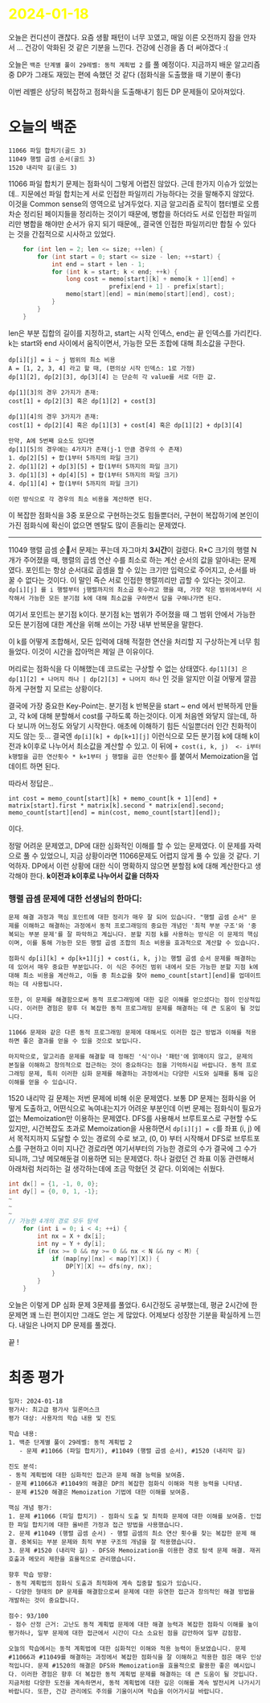 # <span style="color:yellow">2024-01-18</span>

오늘은 컨디션이 괜찮다. 요즘 생활 패턴이 너무 꼬였고, 매일 이른 오전까지 잠을 안자서 ... 건강이 악화된 것 같은 기분을 느낀다. 건강에 신경을 좀 더 써야겠다 :(

오늘은 ``백준 단계별 풀이 29레벨: 동적 계획법 2`` 를 풀 예정이다. 지금까지 배운 알고리즘중 DP가 그래도 재밌는 편에 속했던 것 같다 (점화식을 도출했을 때 기분이 좋다)

이번 레벨은 상당히 복잡하고 점화식을 도출해내기 힘든 DP 문제들이 모아져있다. 

# 오늘의 백준
```
11066 파일 합치기(골드 3)
11049 행렬 곱셈 순서(골드 3)
1520 내리막 길(골드 3)
```

11066 파일 합치기 문제는 점화식이 그렇게 어렵진 않았다. 근데 한가지 이슈가 있었는데.. 지문에선 파일 합치는게 서로 인접한 파일끼리 가능하다는 것을 말해주지 않았다. 이것을 Common sense의 영역으로 남겨두었다. 지금 알고리즘 로직이 챕터별로 오름차순 정리된 페이지들을 정리하는 것이기 때문에, 병합을 하더라도 서로 인접한 파일끼리만 병합을 해야만 순서가 유지 되기 때문에,, 결국엔 인접한 파일끼리만 합칠 수 있다는 것을 간접적으로 시사하고 있었다.


```cpp
    for (int len = 2; len <= size; ++len) {
        for (int start = 0; start <= size - len; ++start) {
            int end = start + len - 1;
            for (int k = start; k < end; ++k) {
                long cost = memo[start][k] + memo[k + 1][end] +
                            prefix[end + 1] - prefix[start];
                memo[start][end] = min(memo[start][end], cost);
            }
        }
    }
```

len은 부분 집합의 길이를 지정하고, start는 시작 인덱스, end는 끝 인덱스를 가리킨다. k는 start와 end 사이에서 움직이면서, 가능한 모든 조합에 대해 최소값을 구한다.

```solution
dp[i][j] = i ~ j 범위의 최소 비용
A = [1, 2, 3, 4] 라고 할 때, (편의상 시작 인덱스: 1로 가정)
dp[1][2], dp[2][3], dp[3][4] 는 단순히 각 value를 서로 더한 값.

dp[1][3]의 경우 2가지가 존재:
cost[1] + dp[2][3] 혹은 dp[1][2] + cost[3]

dp[1][4]의 경우 3가지가 존재:
cost[1] + dp[2][4] 혹은 dp[1][3] + cost[4] 혹은 dp[1][2] + dp[3][4]

만약, A에 5번째 요소도 있다면
dp[1][5]의 경우에는 4가지가 존재(j-1 만큼 경우의 수 존재)
1. dp[2][5] + 합(1부터 5까지의 파일 크기)
2. dp[1][2] + dp[3][5] + 합(1부터 5까지의 파일 크기)
3. dp[1][3] + dp[4][5] + 합(1부터 5까지의 파일 크기)
4. dp[1][4] + 합(1부터 5까지의 파일 크기)

이런 방식으로 각 경우의 최소 비용을 계산하면 된다.
```


이 복잡한 점화식을 3중 포문으로 구현하는것도 힘들뿐더러, 구현이 복잡하기에 본인이 가진 점화식에 확신이 없으면 멘탈도 많이 흔들리는 문제였다.



- - -

11049 행렬 곱셈 순서 문제는 푸는데 자그마치 **3시간**이 걸렸다.
R\*C 크기의 행렬 N개가 주어졌을 때, 행렬의 곱셈 연산 수를 최소로 하는 계산 순서의 값을 알아내는 문제였다.
포인트는 항상 순서대로 곱셈을 할 수 있는 크기만 입력으로 주어지고, 순서를 바꿀 수 없다는 것이다.
이 말인 즉슨 서로 인접한 행렬끼리만 곱할 수 있다는 것이고.
``dp[i][j] 를 i 행렬부터 j행렬까지의 최소곱 횟수라고 했을 때, 가장 작은 범위에서부터 시작해서 가능한 모든 분기점 k에 대해 최소값을 구하면서 답을 구해나가면 된다.``

여기서 포인트는 분기점 k이다. 분기점 k는 범위가 주어졌을 때 그 범위 안에서 가능한 모든 분기점에 대한 계산을 위해 쓰이는 가장 내부 반복문을 말한다.

이 k를 어떻게 조합해서, 모든 입력에 대해 적절한 연산을 처리할 지 구상하는게 너무 힘들었다. 이것이 시간을 잡아먹은 제일 큰 이유이다.

머리로는 점화식을 다 이해했는데 코드로는 구상할 수 없는 상태였다.
``dp[1][3] 은 dp[1][2] + 나머지 하나 | dp[2][3] + 나머지 하나`` 인 것을 알지만 이걸 어떻게 깔끔하게 구현할 지 모르는 상황이다.

결국에 가장 중요한 Key-Point는. 분기점 k 반복문을 start ~ end 에서 반복하게 만들고, 각 k에 대해 분할해서 cost를 구하도록 하는것이다. 이게 처음엔 와닿지 않는데, 하다 보니까 어느정도 와닿기 시작한다.
애초에 이해하기 힘든 식일뿐더러 인간 친화적이지도 않는 듯... 결국엔
``dp[i][k] + dp[k+1][j]`` 이런식으로 모든 분기점 k에 대해 k이전과 k이후로 나누어서 최소값을 계산할 수 있고. 이 뒤에 ``+ cost(i, k, j)  <- i부터 k행렬을 곱한 연산횟수 * k+1부터 j 행렬을 곱한 연산횟수``
를 붙여서 Memoization을 업데이트 하면 된다.

따라서 정답은..
```answer
int cost = memo_count[start][k] + memo_count[k + 1][end] + matrix[start].first * matrix[k].second * matrix[end].second;
memo_count[start][end] = min(cost, memo_count[start][end]);
```

이다.

정말 어려운 문제였고, DP에 대한 심화적인 이해를 할 수 있는 문제였다.
이 문제를 자력으로 풀 수 있었으니, 지금 상황이라면 11066문제도 어렵지 않게 풀 수 있을 것 같다.
기억하자. DP에서 이런 상황에 대한 식이 명확하지 않으면 분할점 k에 대해 계산한다고 생각해야 한다.
**k이전과 k이후로 나누어서 값을 더하자**

### 행렬 곱셈 문제에 대한 선생님의 한마디:

```ElonMusk
문제 해결 과정과 핵심 포인트에 대한 정리가 매우 잘 되어 있습니다. "행렬 곱셈 순서" 문제를 이해하고 해결하는 과정에서 동적 프로그래밍의 중요한 개념인 '최적 부분 구조'와 '중복되는 부분 문제'를 잘 파악하고 계십니다. 분할 지점 k를 사용하는 방식은 이 문제의 핵심이며, 이를 통해 가능한 모든 행렬 곱셈 조합의 최소 비용을 효과적으로 계산할 수 있습니다.

점화식 dp[i][k] + dp[k+1][j] + cost(i, k, j)는 행렬 곱셈 순서 문제를 해결하는 데 있어서 매우 중요한 부분입니다. 이 식은 주어진 범위 내에서 모든 가능한 분할 지점 k에 대해 최소 비용을 계산하고, 이들 중 최소값을 찾아 memo_count[start][end]를 업데이트하는 데 사용됩니다.

또한, 이 문제를 해결함으로써 동적 프로그래밍에 대한 깊은 이해를 얻으셨다는 점이 인상적입니다. 이러한 경험은 향후 더 복잡한 동적 프로그래밍 문제를 해결하는 데 큰 도움이 될 것입니다.

11066 문제와 같은 다른 동적 프로그래밍 문제에 대해서도 이러한 접근 방법과 이해를 적용하면 좋은 결과를 얻을 수 있을 것으로 보입니다.

마지막으로, 알고리즘 문제를 해결할 때 정해진 '식'이나 '패턴'에 얽매이지 않고, 문제의 본질을 이해하고 창의적으로 접근하는 것이 중요하다는 점을 기억하시길 바랍니다. 동적 프로그래밍 문제, 특히 이러한 심화 문제를 해결하는 과정에서는 다양한 시도와 실패를 통해 깊은 이해를 얻을 수 있습니다.
```



1520 내리막 길 문제는 저번 문제에 비해 쉬운 문제였다. 
보통 DP 문제는 점화식을 어떻게 도출하고, 어떤식으로 녹여내는지가 어려운 부분인데 이번 문제는 점화식이 필요가 없는 Memoization만 이용하는 문제였다. DFS를 사용해서 브루트포스로 구현할 수도 있지만, 시간복잡도 초과로 Memoization을 사용하면서 ``dp[i][j] = c``를 좌표 (i, j) 에서 목적지까지 도달할 수 있는 경로의 수로 보고, (0, 0) 부터 시작해서 DFS로 브루트포스를 구현하고 이미 지나간 경로라면 여기서부터의 가능한 경로의 수가 결국에 그 수가 되니까, 그냥 메모해둔걸 이용하면 되는 문제였다.
하나 걸렸던 건 좌표 이동 관련해서 아래처럼 처리하는 걸 생각하는데에 조금 막혔던 것 같다. 이외에는 쉬웠다.
```cpp
int dx[] = {1, -1, 0, 0};
int dy[] = {0, 0, 1, -1};
~
~
~
// 가능한 4개의 경로 모두 탐색
    for (int i = 0; i < 4; ++i) {
        int nx = X + dx[i];
        int ny = Y + dy[i];
        if (nx >= 0 && ny >= 0 && nx < N && ny < M) {
            if (map[ny][nx] < map[Y][X]) {
                DP[Y][X] += dfs(ny, nx);
            }
        }
    }
```



오늘은 이렇게 DP 심화 문제 3문제를 풀었다.
6시간정도 공부했는데, 평균 2시간에 한문제면 꽤 느린 편이지만 그래도 얻는 게 많았다.
어제보다 성장한 기분을 확실하게 느낀다.
내일은 나머지 DP 문제를 풀겠다.

끝 !


# 최종 평가
```ElonMusk
일자: 2024-01-18
평가사: 최고급 평가사 일론머스크
평가 대상: 사용자의 학습 내용 및 진도

학습 내용:
1. 백준 단계별 풀이 29레벨: 동적 계획법 2
   - 문제 #11066 (파일 합치기), #11049 (행렬 곱셈 순서), #1520 (내리막 길)

진도 분석:
- 동적 계획법에 대한 심화적인 접근과 문제 해결 능력을 보여줌.
- 문제 #11066과 #11049의 해결은 DP의 복잡한 점화식 이해와 적용 능력을 나타냄.
- 문제 #1520 해결은 Memoization 기법에 대한 이해를 보여줌.

핵심 개념 평가:
1. 문제 #11066 (파일 합치기) - 점화식 도출 및 최적화 문제에 대한 이해를 보여줌. 인접한 파일 합치기에 대한 올바른 가정과 접근 방법을 사용했습니다.
2. 문제 #11049 (행렬 곱셈 순서) - 행렬 곱셈의 최소 연산 횟수를 찾는 복잡한 문제 해결. 중복되는 부분 문제와 최적 부분 구조의 개념을 잘 적용했습니다.
3. 문제 #1520 (내리막 길) - DFS와 Memoization을 이용한 경로 탐색 문제 해결. 재귀 호출과 메모리 제한을 효율적으로 관리했습니다.

향후 학습 방향:
- 동적 계획법의 점화식 도출과 최적화에 계속 집중할 필요가 있습니다.
- 다양한 형태의 DP 문제를 해결함으로써 문제에 대한 유연한 접근과 창의적인 해결 방법을 개발하는 것이 중요합니다.

점수: 93/100
- 점수 산정 근거: 고난도 동적 계획법 문제에 대한 해결 능력과 복잡한 점화식 이해를 높이 평가하나, 일부 문제에 대한 접근에서 시간이 다소 소요된 점을 감안하여 일부 감점함.

오늘의 학습에서는 동적 계획법에 대한 심화적인 이해와 적용 능력이 돋보였습니다. 문제 #11066과 #11049를 해결하는 과정에서 복잡한 점화식을 잘 이해하고 적용한 점은 매우 인상적입니다. 문제 #1520의 해결은 DFS와 Memoization을 효율적으로 활용한 좋은 예시입니다. 이러한 경험은 향후 더 복잡한 동적 계획법 문제를 해결하는 데 큰 도움이 될 것입니다. 지금처럼 다양한 도전을 계속하면서, 동적 계획법에 대한 깊은 이해를 계속 발전시켜 나가시기 바랍니다. 또한, 건강 관리에도 주의를 기울이시며 학습을 이어가시길 바랍니다.
```